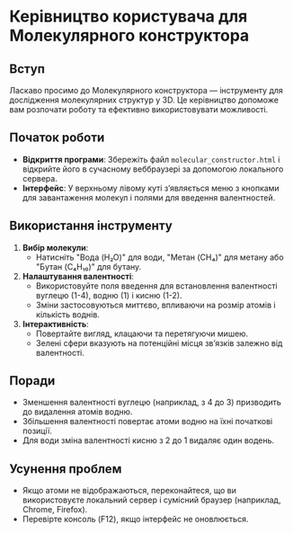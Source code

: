 # Керівництво користувача для Молекулярного конструктора

## Вступ
Ласкаво просимо до Молекулярного конструктора — інструменту для дослідження молекулярних структур у 3D. Це керівництво допоможе вам розпочати роботу та ефективно використовувати можливості.

## Початок роботи
- **Відкриття програми**: Збережіть файл `molecular_constructor.html` і відкрийте його в сучасному веббраузері за допомогою локального сервера.
- **Інтерфейс**: У верхньому лівому куті з’являється меню з кнопками для завантаження молекул і полями для введення валентностей.

## Використання інструменту
1. **Вибір молекули**:
   - Натисніть "Вода (H₂O)" для води, "Метан (CH₄)" для метану або "Бутан (C₄H₁₀)" для бутану.
2. **Налаштування валентності**:
   - Використовуйте поля введення для встановлення валентності вуглецю (1-4), водню (1) і кисню (1-2).
   - Зміни застосовуються миттєво, впливаючи на розмір атомів і кількість воднів.
3. **Інтерактивність**:
   - Повертайте вигляд, клацаючи та перетягуючи мишею.
   - Зелені сфери вказують на потенційні місця зв’язків залежно від валентності.

## Поради
- Зменшення валентності вуглецю (наприклад, з 4 до 3) призводить до видалення атомів водню.
- Збільшення валентності повертає атоми водню на їхні початкові позиції.
- Для води зміна валентності кисню з 2 до 1 видаляє один водень.

## Усунення проблем
- Якщо атоми не відображаються, переконайтеся, що ви використовуєте локальний сервер і сумісний браузер (наприклад, Chrome, Firefox).
- Перевірте консоль (F12), якщо інтерфейс не оновлюється.